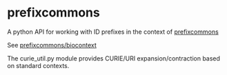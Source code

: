 # prefixcommons

A python API for working with ID prefixes in the context of [prefixcommons](http://prefixcommons.org)

See [prefixcommons/biocontext](https://github.com/prefixcommons/biocontext)

The curie_util.py module provides CURIE/URI expansion/contraction
based on standard contexts.

